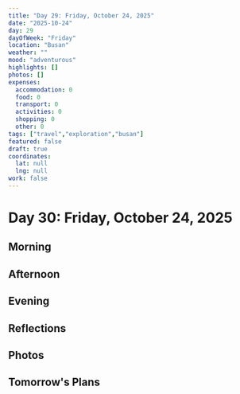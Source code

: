 ```yaml
---
title: "Day 29: Friday, October 24, 2025"
date: "2025-10-24"
day: 29
dayOfWeek: "Friday"
location: "Busan"
weather: ""
mood: "adventurous"
highlights: []
photos: []
expenses:
  accommodation: 0
  food: 0
  transport: 0
  activities: 0
  shopping: 0
  other: 0
tags: ["travel","exploration","busan"]
featured: false
draft: true
coordinates:
  lat: null
  lng: null
work: false
---
```

# Day 30: Friday, October 24, 2025

## Morning

## Afternoon

## Evening

## Reflections

## Photos

## Tomorrow's Plans
